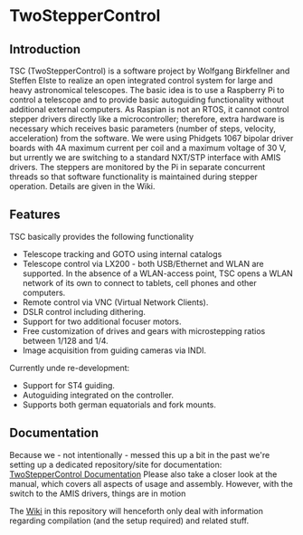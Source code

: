 # TwoStepperControl

## Introduction
TSC (TwoStepperControl) is a software project by Wolfgang Birkfellner and Steffen Elste to realize an open integrated control system for large and heavy astronomical telescopes. The basic idea is to use a Raspberry Pi to control a telescope and to provide basic autoguiding functionality without additional external computers. As Raspian is not an RTOS, it cannot control stepper drivers directly like a microcontroller; therefore, extra hardware is necessary which receives basic parameters (number of steps, velocity, acceleration) from the software. We were using Phidgets 1067 bipolar driver boards with 4A maximum current per coil and a maximum voltage of 30 V, but urrently we are switching to a standard NXT/STP interface with AMIS drivers. The steppers are monitored by the Pi in separate concurrent threads so that software functionality is maintained during stepper operation. Details are given in the Wiki.

## Features
TSC basically provides the following functionality
- Telescope tracking and GOTO using internal catalogs
- Telescope control via LX200 - both USB/Ethernet and WLAN are supported. In the absence of a WLAN-access point, TSC opens a WLAN network of its own to connect to tablets, cell phones and other computers.
- Remote control via VNC (Virtual Network Clients).
- DSLR control including dithering.
- Support for two additional focuser motors.
- Free customization of drives and gears with microstepping ratios between 1/128 and 1/4.
- Image acquisition from guiding cameras via INDI.

Currently unde re-development:
- Support for ST4 guiding.
- Autoguiding integrated on the controller.
- Supports both german equatorials and fork mounts.

## Documentation
Because we - not intentionally - messed this up a bit in the past we're setting up a dedicated repository/site for documentation:
[TwoStepperControl Documentation](https://tscatm.wordpress.com/)
Please also take a closer look at the manual, which covers all aspects of usage and assembly. However, with the switch to the AMIS drivers, things are in motion

The [Wiki](https://github.com/selste/TwoStepperControl/wiki) in this repository will henceforth only deal with information regarding compilation (and the setup required) and related stuff.
